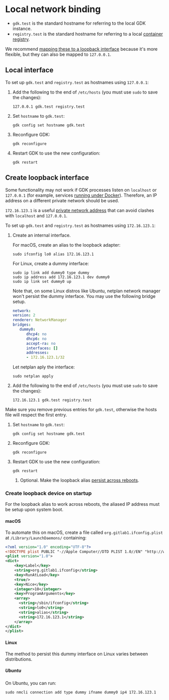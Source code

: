 # Local network binding

- `gdk.test` is the standard hostname for referring to the local GDK instance.
- `registry.test` is the standard hostname for referring to a local [container registry](registry.md).

We recommend [mapping these to a loopback interface](#create-loopback-interface) because it's more flexible, but they can also be mapped to `127.0.0.1`.

## Local interface

To set up `gdk.test` and `registry.test` as hostnames using `127.0.0.1`:

1. Add the following to the end of `/etc/hosts` (you must use `sudo` to save the changes):

   ```plaintext
   127.0.0.1 gdk.test registry.test
   ```

1. Set `hostname` to `gdk.test`:

   ```shell
   gdk config set hostname gdk.test
   ```

1. Reconfigure GDK:

   ```shell
   gdk reconfigure
   ```

1. Restart GDK to use the new configuration:

   ```shell
   gdk restart
   ```

## Create loopback interface

Some functionality may not work if GDK processes listen on `localhost` or `127.0.0.1` (for example,
services [running under Docker](runner.md#docker-configuration)). Therefore, an IP address on a different private network should be
used.

`172.16.123.1` is a useful [private network address](https://en.wikipedia.org/wiki/Private_network#Private_IPv4_addresses)
that can avoid clashes with `localhost` and `127.0.0.1`.

To set up `gdk.test` and `registry.test` as hostnames using `172.16.123.1`:

1. Create an internal interface.

   For macOS, create an alias to the loopback adapter:

   ```shell
   sudo ifconfig lo0 alias 172.16.123.1
   ```

   For Linux, create a dummy interface:

   ```shell
   sudo ip link add dummy0 type dummy
   sudo ip address add 172.16.123.1 dev dummy0
   sudo ip link set dummy0 up
   ```

   Note that, on some Linux distros like Ubuntu, netplan network manager won't persist the dummy interface. You may use the following bridge setup.

   ```yaml
   network:
   version: 2
   renderer: NetworkManager
   bridges:
      dummy0:
         dhcp4: no
         dhcp6: no
         accept-ra: no
         interfaces: []
         addresses:
         - 172.16.123.1/32
   ```

   Let netplan aply the interface:

   ```shell
   sudo netplan apply
   ```

1. Add the following to the end of `/etc/hosts` (you must use `sudo` to save the changes):

   ```plaintext
   172.16.123.1 gdk.test registry.test
   ```

Make sure you remove previous entries for `gdk.test`, otherwise the hosts file will respect the first entry.

1. Set `hostname` to `gdk.test`:

   ```shell
   gdk config set hostname gdk.test
   ```

1. Reconfigure GDK:

   ```shell
   gdk reconfigure
   ```

1. Restart GDK to use the new configuration:

   ```shell
   gdk restart
   ```

   1. Optional. Make the loopback alias [persist across reboots](#create-loopback-device-on-startup).

### Create loopback device on startup

For the loopback alias to work across reboots, the aliased IP address must be setup upon system boot.

#### macOS

To automate this on macOS, create a file called `org.gitlab1.ifconfig.plist` at `/Library/LaunchDaemons/` containing:

```xml
<?xml version="1.0" encoding="UTF-8"?>
<!DOCTYPE plist PUBLIC "-//Apple Computer//DTD PLIST 1.0//EN" "http://www.apple.com/DTDs/PropertyList-1.0.dtd">
<plist version="1.0">
<dict>
    <key>Label</key>
    <string>org.gitlab1.ifconfig</string>
    <key>RunAtLoad</key>
    <true/>
    <key>Nice</key>
    <integer>10</integer>
    <key>ProgramArguments</key>
    <array>
      <string>/sbin/ifconfig</string>
      <string>lo0</string>
      <string>alias</string>
      <string>172.16.123.1</string>
    </array>
</dict>
</plist>
```

#### Linux

The method to persist this dummy interface on Linux varies between distributions.

##### Ubuntu

On Ubuntu, you can run:

```shell
sudo nmcli connection add type dummy ifname dummy0 ip4 172.16.123.1
```

